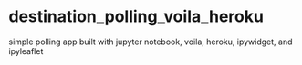 # destination_polling_voila_heroku
simple polling app built with jupyter notebook, voila, heroku, ipywidget, and ipyleaflet

